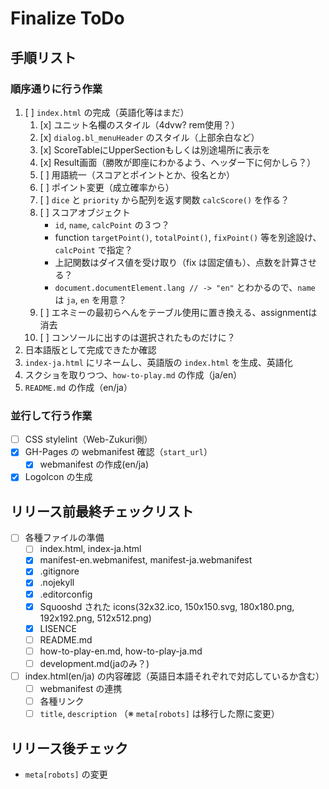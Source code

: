 # Finalize ToDo

## 手順リスト

### 順序通りに行う作業

1. [ ] `index.html` の完成（英語化等はまだ）
   1. [x] ユニット名欄のスタイル（4dvw? rem使用？）
   2. [x] `dialog.bl_menuHeader` のスタイル（上部余白など）
   3. [x] ScoreTableにUpperSectionもしくは別途場所に表示を
   4. [x] Result画面（勝敗が即座にわかるよう、ヘッダー下に何かしら？）
   5. [ ] 用語統一（スコアとポイントとか、役名とか）
   6. [ ] ポイント変更（成立確率から）
   7. [ ] `dice` と `priority` から配列を返す関数 `calcScore()` を作る？
   8. [ ] スコアオブジェクト
      - `id`, `name`, `calcPoint` の３つ？
      - function `targetPoint()`, `totalPoint()`, `fixPoint()` 等を別途設け、`calcPoint` で指定？
      - 上記関数はダイス値を受け取り（fix は固定値も）、点数を計算させる？
      - `document.documentElement.lang // -> "en"` とわかるので、`name` は `ja`, `en` を用意？
   9. [ ] エネミーの最初らへんをテーブル使用に置き換える、assignmentは消去
   10. [ ] コンソールに出すのは選択されたものだけに？
2. 日本語版として完成できたか確認
3. `index-ja.html` にリネームし、英語版の `index.html` を生成、英語化
4. スクショを取りつつ、`how-to-play.md` の作成（ja/en）
5. `README.md` の作成（en/ja）

### 並行して行う作業

- [ ] CSS stylelint（Web-Zukuri側）
- [x] GH-Pages の webmanifest 確認（`start_url`）
  - [x] webmanifest の作成(en/ja)
- [x] LogoIcon の生成

## リリース前最終チェックリスト

- [ ] 各種ファイルの準備
  - [ ] index.html, index-ja.html
  - [x] manifest-en.webmanifest, manifest-ja.webmanifest
  - [x] .gitignore
  - [x] .nojekyll
  - [x] .editorconfig
  - [x] Squooshd された icons(32x32.ico, 150x150.svg, 180x180.png, 192x192.png, 512x512.png)
  - [x] LISENCE
  - [ ] README.md
  - [ ] how-to-play-en.md, how-to-play-ja.md
  - [ ] development.md(jaのみ？)
- [ ] index.html(en/ja) の内容確認（英語日本語それぞれで対応しているか含む）
  - [ ] webmanifest の連携
  - [ ] 各種リンク
  - [ ] `title`, `description` （※ `meta[robots]` は移行した際に変更）

## リリース後チェック

- `meta[robots]` の変更
